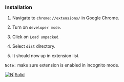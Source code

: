 ### Installation

1. Navigate to `chrome://extensions/` in Google Chrome.

2. Turn on `developer mode`.

3. Click on `Load unpacked`.

4. Select `dist` directory.

5. It should now up in extension list.

`Note:` make sure extension is enabled in incognito mode.

[![N|Solid](https://raw.githubusercontent.com/fxnoob/mark-incognito/master/screens/install.png)](https://github.com/fxnoob/mark-incognito)
